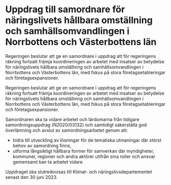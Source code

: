 # Uppdrag till samordnare för näringslivets hållbara omställning och samhällsomvandlingen i Norrbottens och Västerbottens län

Regeringen beslutar att ge en samordnare i uppdrag att för regeringens räkning fortsatt främja koordineringen av arbetet med insatser av betydelse för näringslivets hållbara omställning och samhällsomvandlingen i Norrbottens och Västerbottens län, med fokus på stora företagsetableringar och företagsexpansioner.

Regeringen beslutar att ge en samordnare i uppdrag att för regeringens räkning fortsatt främja koordineringen av arbetet med insatser av betydelse för näringslivets hållbara omställning och samhällsomvandlingen i Norrbottens och Västerbottens län, med fokus på stora företagsetableringar och företagsexpansioner.

Samordnaren ska ta vidare arbetet och lärdomarna från tidigare samordningsuppdrag (N2020/03132) och samtidigt säkerställa god överlämning och avslut av samordningsarbetet genom att:

* bidra till utveckling av lösningar för de tematiska utmaningar där
störst behov av samordning finns,
* utforma långsiktigt hållbara former för samverkan där myndigheter,
kommuner, regioner och andra aktörer utifrån sina roller och ansvar gemensamt kan ta arbetet vidare.

Uppdraget ska slutredovisas till Klimat- och näringslivsdepartementet senast den 30 juni 2023.
